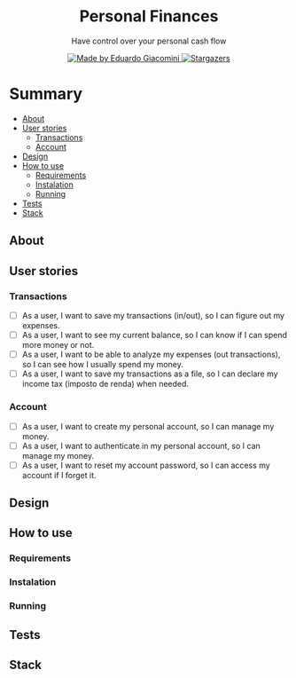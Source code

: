 <h1 align="center">Personal Finances</h1>
<p align="center">Have control over your personal cash flow</p>

<p align="center">
    <a href="https://github.com/EduardoGiacomini">
        <img alt="Made by Eduardo Giacomini" src="https://img.shields.io/badge/made%20by-EduardoGiacomini-167afc?style=flat-square">
    </a>
    <a href="https://github.com/EduardoGiacomini/personal-finances-service/stargazers">
        <img alt="Stargazers" src="https://img.shields.io/github/stars/EduardoGiacomini/personal-finances-service?color=167afc&style=flat-square">
    </a>
</p>

Summary
=================
<!--ts-->
   * [About](#about)
   * [User stories](#user-stories)
      * [Transactions](#transactions)
      * [Account](#account)
   * [Design](#design)
   * [How to use](#how-to-use)
      * [Requirements](#requirements)
      * [Instalation](#instalation)
      * [Running](#running)
   * [Tests](#tests)
   * [Stack](#stack)
<!--te-->

## About

## User stories

### Transactions
- [ ] As a user, I want to save my transactions (in/out), so I can figure out my expenses.
- [ ] As a user, I want to see my current balance, so I can know if I can spend more money or not.
- [ ] As a user, I want to be able to analyze my expenses (out transactions), so I can see how I usually spend my money.
- [ ] As a user, I want to save my transactions as a file, so I can declare my income tax (imposto de renda) when needed. 

### Account
- [ ] As a user, I want to create my personal account, so I can manage my money.
- [ ] As a user, I want to authenticate in my personal account, so I can manage my money.
- [ ] As a user, I want to reset my account password, so I can access my account if I forget it.

## Design

## How to use

### Requirements

### Instalation

### Running

## Tests

## Stack
